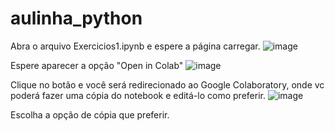 # aulinha_python

Abra o arquivo Exercicios1.ipynb e espere a página carregar.
![image](https://user-images.githubusercontent.com/15368591/162578398-a3a68cb8-cbf7-4b75-9caa-da3533a476c3.png)

Espere aparecer a opção "Open in Colab"
![image](https://user-images.githubusercontent.com/15368591/162578423-bf41346f-c5ae-4b6b-acb3-0fba1f5314c7.png)

Clique no botão e você será redirecionado ao Google Colaboratory, onde vc poderá fazer uma cópia do notebook e editá-lo como preferir.
![image](https://user-images.githubusercontent.com/15368591/162578446-a4747b87-8321-48ef-8ad4-bcfe190c1c98.png)

Escolha a opção de cópia que preferir.
